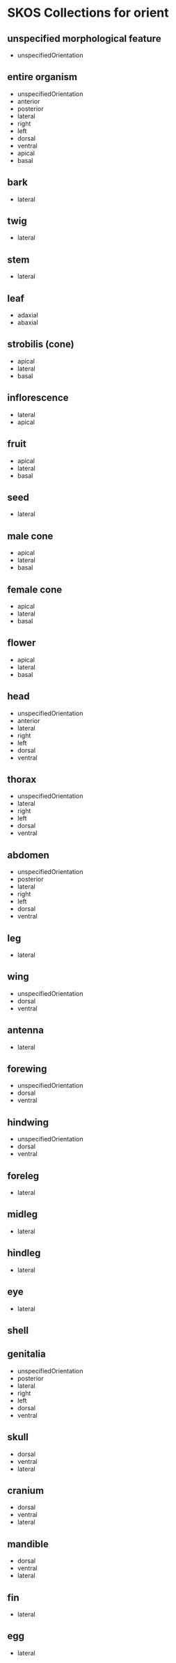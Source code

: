 # SKOS Collections for orient

## unspecified morphological feature
<ul>
<li>unspecifiedOrientation</li>
</ul>

## entire organism
<ul>
<li>unspecifiedOrientation</li>
<li>anterior</li>
<li>posterior</li>
<li>lateral</li>
<li>right</li>
<li>left</li>
<li>dorsal</li>
<li>ventral</li>
<li>apical</li>
<li>basal</li>
</ul>

## bark
<ul>
<li>lateral</li>
</ul>

## twig
<ul>
<li>lateral</li>
</ul>

## stem
<ul>
<li>lateral</li>
</ul>

## leaf
<ul>
<li>adaxial</li>
<li>abaxial</li>
</ul>

## strobilis (cone)
<ul>
<li>apical</li>
<li>lateral</li>
<li>basal</li>
</ul>

## inflorescence
<ul>
<li>lateral</li>
<li>apical</li>
</ul>

## fruit
<ul>
<li>apical</li>
<li>lateral</li>
<li>basal</li>
</ul>

## seed
<ul>
<li>lateral</li>
</ul>

## male cone
<ul>
<li>apical</li>
<li>lateral</li>
<li>basal</li>
</ul>

## female cone
<ul>
<li>apical</li>
<li>lateral</li>
<li>basal</li>
</ul>

## flower
<ul>
<li>apical</li>
<li>lateral</li>
<li>basal</li>
</ul>

## head
<ul>
<li>unspecifiedOrientation</li>
<li>anterior</li>
<li>lateral</li>
<li>right</li>
<li>left</li>
<li>dorsal</li>
<li>ventral</li>
</ul>

## thorax
<ul>
<li>unspecifiedOrientation</li>
<li>lateral</li>
<li>right</li>
<li>left</li>
<li>dorsal</li>
<li>ventral</li>
</ul>

## abdomen
<ul>
<li>unspecifiedOrientation</li>
<li>posterior</li>
<li>lateral</li>
<li>right</li>
<li>left</li>
<li>dorsal</li>
<li>ventral</li>
</ul>

## leg
<ul>
<li>lateral</li>
</ul>

## wing
<ul>
<li>unspecifiedOrientation</li>
<li>dorsal</li>
<li>ventral</li>
</ul>

## antenna
<ul>
<li>lateral</li>
</ul>

## forewing
<ul>
<li>unspecifiedOrientation</li>
<li>dorsal</li>
<li>ventral</li>
</ul>

## hindwing
<ul>
<li>unspecifiedOrientation</li>
<li>dorsal</li>
<li>ventral</li>
</ul>

## foreleg
<ul>
<li>lateral</li>
</ul>

## midleg
<ul>
<li>lateral</li>
</ul>

## hindleg
<ul>
<li>lateral</li>
</ul>

## eye
<ul>
<li>lateral</li>
</ul>

## shell
<ul>
</ul>

## genitalia
<ul>
<li>unspecifiedOrientation</li>
<li>posterior</li>
<li>lateral</li>
<li>right</li>
<li>left</li>
<li>dorsal</li>
<li>ventral</li>
</ul>

## skull
<ul>
<li>dorsal</li>
<li>ventral</li>
<li>lateral</li>
</ul>

## cranium
<ul>
<li>dorsal</li>
<li>ventral</li>
<li>lateral</li>
</ul>

## mandible
<ul>
<li>dorsal</li>
<li>ventral</li>
<li>lateral</li>
</ul>

## fin
<ul>
<li>lateral</li>
</ul>

## egg
<ul>
<li>lateral</li>
</ul>

